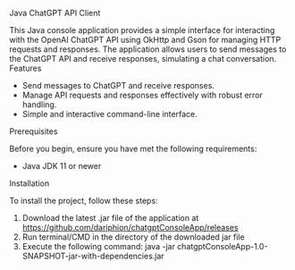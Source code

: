 Java ChatGPT API Client

This Java console application provides a simple interface for interacting with the OpenAI ChatGPT API using OkHttp and Gson for managing HTTP requests and responses. The application allows users to send messages to the ChatGPT API and receive responses, simulating a chat conversation.
Features

*    Send messages to ChatGPT and receive responses.
*    Manage API requests and responses effectively with robust error handling.
*    Simple and interactive command-line interface.

Prerequisites

Before you begin, ensure you have met the following requirements:

*   Java JDK 11 or newer

Installation

To install the project, follow these steps:

1. Download the latest .jar file of the application at https://github.com/dariphion/chatgptConsoleApp/releases
2. Run terminal/CMD in the directory of the downloaded jar file
3. Execute the following command: java -jar chatgptConsoleApp-1.0-SNAPSHOT-jar-with-dependencies.jar
